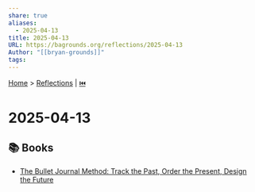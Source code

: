 ```yaml
---
share: true
aliases:
  - 2025-04-13
title: 2025-04-13
URL: https://bagrounds.org/reflections/2025-04-13
Author: "[[bryan-grounds]]"
tags: 
---
```

[Home](../index.md) > [Reflections](./index.md) | [⏮️](./2025-04-12.md)  
# 2025-04-13  
## 📚 Books  
- [The Bullet Journal Method: Track the Past, Order the Present, Design the Future](../books/the-bullet-journal-method.md)  
